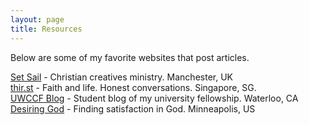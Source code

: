 ```yaml
---
layout: page
title: Resources
---
```


Below are some of my favorite websites that post articles. 

[Set Sail](https://www.timetosetsail.com/) - Christian creatives ministry. Manchester, UK\
[thir.st](https://thirst.sg/) - Faith and life. Honest conversations. Singapore, SG.\
[UWCCF Blog](https://medium.com/uwccf) - Student blog of my university fellowship. Waterloo, CA\
[Desiring God](https://www.desiringgod.org/) - Finding satisfaction in God. Minneapolis, US 
